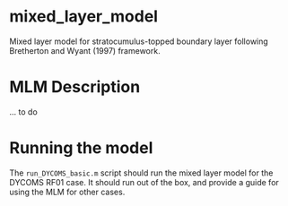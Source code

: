 # mixed_layer_model
Mixed layer model for stratocumulus-topped boundary layer following Bretherton and Wyant (1997) framework.

# MLM Description
... to do

# Running the model
The `run_DYCOMS_basic.m` script should run the mixed layer model for the DYCOMS RF01 case. It should 
run out of the box, and provide a guide for using the MLM for other cases.
